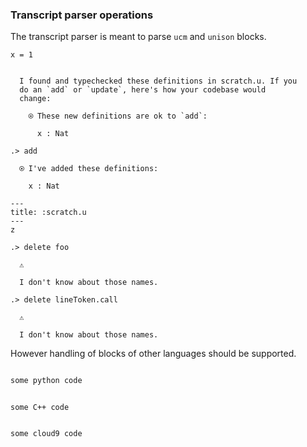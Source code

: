 ### Transcript parser operations

The transcript parser is meant to parse `ucm` and `unison` blocks.

```unison
x = 1
```

```ucm

  I found and typechecked these definitions in scratch.u. If you
  do an `add` or `update`, here's how your codebase would
  change:
  
    ⍟ These new definitions are ok to `add`:
    
      x : Nat

```
```ucm
.> add

  ⍟ I've added these definitions:
  
    x : Nat

```
```unison
---
title: :scratch.u
---
z

```


```ucm
.> delete foo

  ⚠️
  
  I don't know about those names.

```
```ucm
.> delete lineToken.call

  ⚠️
  
  I don't know about those names.

```
However handling of blocks of other languages should be supported.

```python

some python code

```

```c_cpp

some C++ code

```

```c9search

some cloud9 code

```

